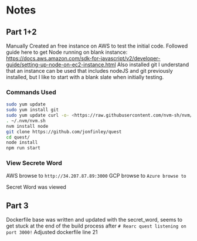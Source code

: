 # Notes

## Part 1+2

Manually Created an free instance on AWS to test the initial code.
Followed guide here to get Node running on blank instance: <https://docs.aws.amazon.com/sdk-for-javascript/v2/developer-guide/setting-up-node-on-ec2-instance.html>
Also installed git
I understand that an instance can be used that includes nodeJS and git previously installed, but I like to start with a blank slate when initially testing.

### Commands Used

```bash
sudo yum update
sudo yum install git
sudo yum update curl -o- <https://raw.githubusercontent.com/nvm-sh/nvm/v0.34.0/install.sh> | bash
. ~/.nvm/nvm.sh
nvm install node
git clone https://github.com/jonfinley/quest
cd quest/
node install
npm run start
```

### View Secrete Word

AWS browse to `http://34.207.87.89:3000`
GCP browse to ``
Azure browse to ``

Secret Word was viewed

## Part 3

Dockerfile base was written and updated with the secret_word, seems to get stuck at the end of the build process after `# Rearc quest listening on port 3000!`
Adjusted dockerfile line 21
